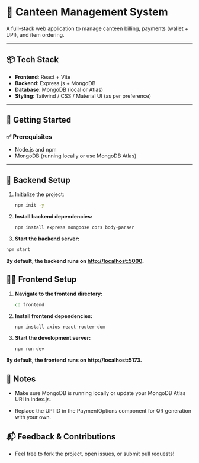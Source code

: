 # 🥪 Canteen Management System

A full-stack web application to manage canteen billing, payments (wallet + UPI), and item ordering.

---

## 📦 Tech Stack

- **Frontend**: React + Vite
- **Backend**: Express.js + MongoDB
- **Database**: MongoDB (local or Atlas)
- **Styling**: Tailwind / CSS / Material UI (as per preference)

---

## 🚀 Getting Started

### ✅ Prerequisites

- Node.js and npm
- MongoDB (running locally or use MongoDB Atlas)

---

## 📁 Backend Setup

1. Initialize the project:

   ```bash
   npm init -y

2. **Install backend dependencies:**

   ```bash
   npm install express mongoose cors body-parser
3. **Start the backend server:**

```bash
npm start
```
**By default, the backend runs on [http://localhost:5000](http://localhost:5000).**

## 👨‍💻 Frontend Setup

1. **Navigate to the frontend directory:**

   ```bash
   cd frontend
2. **Install frontend dependencies:**
   ```bash
   npm install axios react-router-dom
3. **Start the development server:**
   ```bash
   npm run dev 
**By default, the frontend runs on http://localhost:5173.**

## 📝 Notes
- Make sure MongoDB is running locally or update your MongoDB Atlas URI in index.js.

- Replace the UPI ID in the PaymentOptions component for QR generation with your own.

## 📬 Feedback & Contributions
- Feel free to fork the project, open issues, or submit pull requests!
